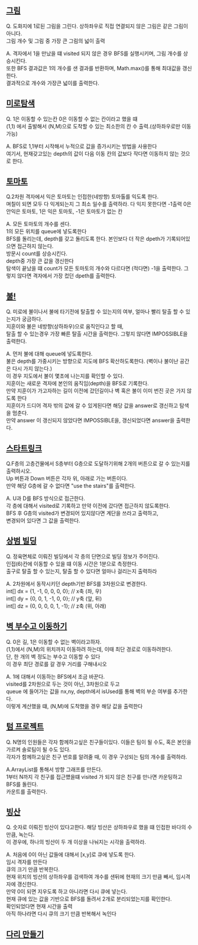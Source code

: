 [그림](https://www.acmicpc.net/problem/1926)
--
Q. 도화지에 1로된 그림을 그린다. 상하좌우로 직접 연결되지 않은 그림은 같은 그림이 아니다.<br>
그림 개수 및 그림 중 가장 큰 그림의 넓이 출력

A. 격자에서 1을 만났을 떄 visited 되지 않은 경우 BFS를 실행시키며, 그림 개수를 상승시킨다.<br>
또한 BFS 결과값은 1의 개수를 샌 결과를 반환하며, Math.max()를 통해 최대값을 갱신한다.<br>
결과적으로 개수와 가장큰 넓이를 출력한다.

[미로탐색](https://www.acmicpc.net/problem/2178)
--
Q. 1은 이동할 수 있는칸 0은 이동할 수 없는 칸이라고 했을 떄<br>
(1,1) 에서 출발해서 (N,M)으로 도착할 수 있는 최소한의 칸 수 출력.(상하좌우로만 이동가능)

A. BFS로 1,1부터 시작해서 누적으로 값을 증가시키는 방법을 사용한다<br>
여기서, 현재갖고있는 depth의 값이 다음 이동 칸의 값보다 작다면 이동하지 않는 것으로 한다.

[토마토](https://www.acmicpc.net/problem/7576)
--
Q.2차원 격자에서 익은 토마토는 인접한(네방향) 토마톨를 익도록 한다.<br>
며칠이 되면 모두 다 익게되는지 그 최소 일수를 출력하라. 다 익지 못한다면 -1출력
0은 안익은 토마토, 1은 익은 토마토, -1은 토마토가 없는 칸

A. 모든 토마토의 개수를 센다. <br>
1의 모든 위치를 queue에 넣도록한다<br>
BFS를 돌리는데, depth를 갖고 돌리도록 한다. 본인보다 더 작은 dpeth가 기록되어있으면 접근하지 않는다.<br>
방문시 count를 상승시킨다.<br>
depth중 가장 큰 값을 갱신한다<br>
탐색이 끝났을 떄 count가 모든 토마토의 개수와 다르다면 (적다면) -1을 출력한다. 
그렇지 않다면 격자에서 가장 컸던 dpeth를 출력한다. 

[불!](https://www.acmicpc.net/problem/4179)
--
Q. 미로에 불이나서 불에 타기전에 탈출할 수 있는지의 여부, 얼마나 빨리 탈출 할 수 있는지가 궁금하다.<br>
지훈이와 불은 네방향(상하좌우)으로 움직인다고 할 때, <br>
탈출 할 수 있는경우 가장 빠른 탈출 시간을 출력한다.
그렇지 않다면 IMPOSSIBLE을 출력한다. 

A. 먼저 불에 대해 queue에 넣도록한다. <br>
불은 depth를 가중시키는 방향으로 지도에 BFS 확산하도록한다. (벽이나 불이난 공간은 다시 가지 않는다.)<br>
이 경우 지도에서 불이 몇초에 나는지를 확인할 수 있다.<br>
지훈이는 새로운 격자에 본인의 움직임(depth)을 BFS로 기록한다.<br>
만약 지훈이가 가고자하는 길이 이전에 갔던길이나 벽 혹은 불이 이미 번진 곳은 가지 않도록 한다<br>
지훈이가 드디어 격자 밖의 값에 갈 수 있게된다면 해당 값을 answer로 갱신하고 탐색을 멈춘다. <br>
만약 answer 이 갱신되지 않았다면 IMPOSSIBLE을, 갱신되었다면 answer을 출력한다. 

[스타트링크](https://www.acmicpc.net/problem/5014)
--
Q.F층의 고층건물에서 S층부터 G층으로 도달하기위해 2개의 버튼으로 갈 수 있는지를 출력하시오.<br>
Up 버튼과 Down 버튼은 각자 위, 아래로 가는 버튼이다.<br>
만약 해당 G층에 갈 수 없다면 "use the stairs"를 출력한다.

A. U과 D를 BFS 방식으로 접근한다.<br>
각 층에 대해서 visited로 기록하고 만약 이전에 갔다면 접근하지 않도록한다. <br>
BFS 후 G층의 visited가 변경되어 있지않다면 계단을 쓰라고 출력하고,<br>
변경되어 있다면 그 값을 출력한다. <br>

[상범 빌딩](https://www.acmicpc.net/problem/6593)
--
Q. 정육면체로 이뤄진 빌딩에서 각 층의 단면으로 빌딩 정보가 주어진다.<br>
인접(6)칸에 이동할 수 있을 떄 이동 시간은 1분으로 측정한다.<br>
출구로 탈출 할 수 있는지, 탈출 할 수 있다면 얼마나 걸리는지 출력하라<br>

A. 2차원에서 동작시키던 depth기반 BFS를 3차원으로 변경한다.<br>
int[] dx = {1, -1, 0, 0, 0, 0};  // x축 (좌, 우)<br>
int[] dy = {0, 0, 1, -1, 0, 0};  // y축 (앞, 뒤)<br>
int[] dz = {0, 0, 0, 0, 1, -1};  // z축 (위, 아래)

[벽 부수고 이동하기](https://www.acmicpc.net/problem/2206)
--
Q. 0은 길, 1은 이동할 수 없는 벽이라고하자. <br>
(1,1)에서 (N,M)의 위치까지 이동하려 하는데, 이때 최단 경로로 이동하려한다.<br>
단, 한 개의 벽 정도는 부수고 이동할 수 있다<br>
이 경우 최단 경로를 갈 경우 거리를 구해내시오<br>

A. 1에 대해서 이동하는 BFS에서 조금 바꾼다.<br>
visited를 2차원으로 두는 것이 아닌, 3차원으로 두고<br>
queue  에 들어가는 값을 nx,ny, depth에서 isUsed를 통해 벽의 부순 여부를 추가한다.<br>
이렇게 계산했을 떄, (N,M)에 도착했을 경우 해당 값을 출력한다<br>

[텀 프로젝트](https://www.acmicpc.net/problem/9466)
--
Q. N명의 인원들은 각자 함께하고싶은 친구들이있다. 이들은 팀이 될 수도, 혹은 본인을 가르켜 솔로팀이 될 수도 있다.<br>
각자가 함께하고싶은 친구 번호를 알려줄 때, 이 경우 구성되는 팀의 개수를 출력하라.<br>

A.ArrayList<Integer>를 통해서 방향 그래프를 만든다.<br>
1부터 N까지 각 친구를 접근헀을떄 visited 가 되지 않은 친구를 만나면 카운팅하고 BFS를 돌린다.<br>
카운트를 출력한다.

[빙산](https://www.acmicpc.net/problem/2573)
--
Q. 숫자로 이뤄진 빙산이 있다고한다. 해당 빙산은 상하좌우로 했을 떄 인접한 바다의 수만큼, 녹는다.<br>
이 경우에, 하나의 빙산이 두 개 이상을 나눠지는 시각을 출력하라.

A. 처음에 0이 아닌 값들에 대해서 [x,y]로 큐에 넣도록 한다.<br>
임시 격자를 만든다<br>
큐의 크기 만큼 반복한다.<br>
현재 위치의 빙산의 상하좌우를 검색하여 개수를 샌뒤에 현재의 크기 만큼 빼서, 임시격자에 갱신한다.<br>
만약 0이 되면 지우도록 하고 아니라면 다시 큐에 넣는다.<br>
현재 큐에 있는 값을 기반으로 BFS를 돌려서 2개로 분리되었는지를 확인한다.<br>
확인되었다면 현재 시간을 출력<br>
아직 하나라면 다시 큐의 크기 만큼 반복해서 녹인다<br> 

[다리 만들기](https://www.acmicpc.net/problem/2146)
--
